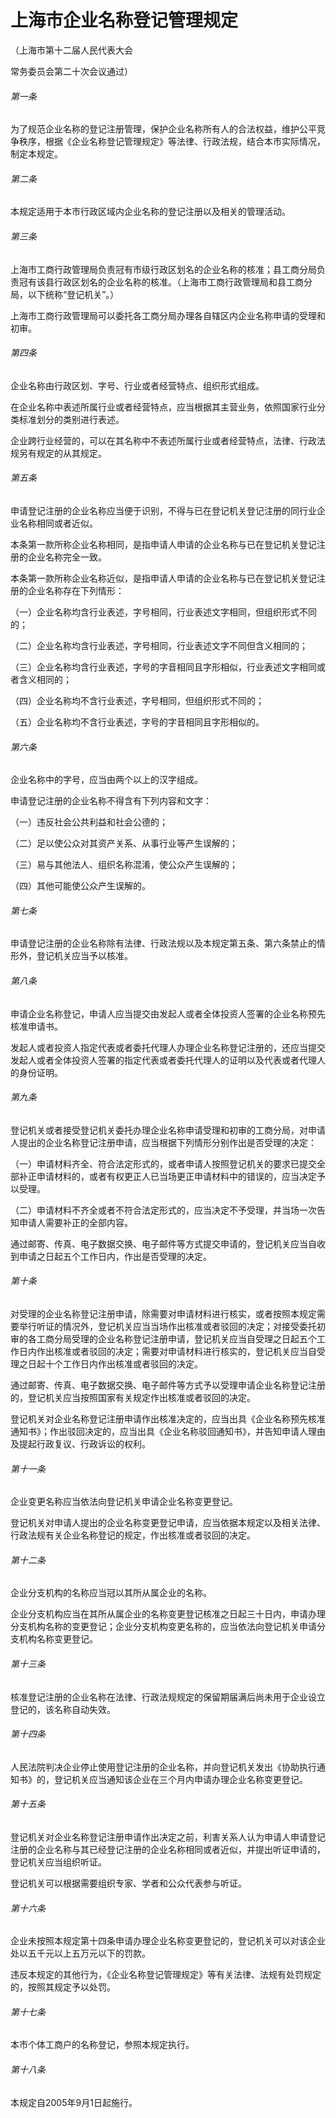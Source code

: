 # 上海市企业名称登记管理规定

<!-- INFO END -->

（上海市第十二届人民代表大会

常务委员会第二十次会议通过）

###### 第一条

为了规范企业名称的登记注册管理，保护企业名称所有人的合法权益，维护公平竞争秩序，根据《企业名称登记管理规定》等法律、行政法规，结合本市实际情况，制定本规定。

###### 第二条

本规定适用于本市行政区域内企业名称的登记注册以及相关的管理活动。

###### 第三条

上海市工商行政管理局负责冠有市级行政区划名的企业名称的核准；县工商分局负责冠有该县行政区划名的企业名称的核准。（上海市工商行政管理局和县工商分局，以下统称“登记机关”。）

上海市工商行政管理局可以委托各工商分局办理各自辖区内企业名称申请的受理和初审。

###### 第四条

企业名称由行政区划、字号、行业或者经营特点、组织形式组成。

在企业名称中表述所属行业或者经营特点，应当根据其主营业务，依照国家行业分类标准划分的类别进行表述。

企业跨行业经营的，可以在其名称中不表述所属行业或者经营特点，法律、行政法规另有规定的从其规定。

###### 第五条

申请登记注册的企业名称应当便于识别，不得与已在登记机关登记注册的同行业企业名称相同或者近似。

本条第一款所称企业名称相同，是指申请人申请的企业名称与已在登记机关登记注册的企业名称完全一致。

本条第一款所称企业名称近似，是指申请人申请的企业名称与已在登记机关登记注册的企业名称存在下列情形：

（一）企业名称均含行业表述，字号相同，行业表述文字相同，但组织形式不同的；

（二）企业名称均含行业表述，字号相同，行业表述文字不同但含义相同的；

（三）企业名称均含行业表述，字号的字音相同且字形相似，行业表述文字相同或者含义相同的；

（四）企业名称均不含行业表述，字号相同，但组织形式不同的；

（五）企业名称均不含行业表述，字号的字音相同且字形相似的。

###### 第六条

企业名称中的字号，应当由两个以上的汉字组成。

申请登记注册的企业名称不得含有下列内容和文字：

（一）违反社会公共利益和社会公德的；

（二）足以使公众对其资产关系、从事行业等产生误解的；

（三）易与其他法人、组织名称混淆，使公众产生误解的；

（四）其他可能使公众产生误解的。

###### 第七条

申请登记注册的企业名称除有法律、行政法规以及本规定第五条、第六条禁止的情形外，登记机关应当予以核准。

###### 第八条

申请企业名称登记，申请人应当提交由发起人或者全体投资人签署的企业名称预先核准申请书。

发起人或者投资人指定代表或者委托代理人办理企业名称登记注册的，还应当提交发起人或者全体投资人签署的指定代表或者委托代理人的证明以及代表或者代理人的身份证明。

###### 第九条

登记机关或者接受登记机关委托办理企业名称申请受理和初审的工商分局，对申请人提出的企业名称登记注册申请，应当根据下列情形分别作出是否受理的决定：

（一）申请材料齐全、符合法定形式的，或者申请人按照登记机关的要求已提交全部补正申请材料的，或者有权更正人已当场更正申请材料中的错误的，应当决定予以受理。

（二）申请材料不齐全或者不符合法定形式的，应当决定不予受理，并当场一次告知申请人需要补正的全部内容。

通过邮寄、传真、电子数据交换、电子邮件等方式提交申请的，登记机关应当自收到申请之日起五个工作日内，作出是否受理的决定。

###### 第十条

对受理的企业名称登记注册申请，除需要对申请材料进行核实，或者按照本规定需要举行听证的情况外，登记机关应当当场作出核准或者驳回的决定；对接受委托初审的各工商分局受理的企业名称登记注册申请，登记机关应当自受理之日起五个工作日内作出核准或者驳回的决定；需要对申请材料进行核实的，登记机关应当自受理之日起十个工作日内作出核准或者驳回的决定。

通过邮寄、传真、电子数据交换、电子邮件等方式予以受理申请企业名称登记注册的，登记机关应当按照国家有关规定作出核准或者驳回的决定。

登记机关对企业名称登记注册申请作出核准决定的，应当出具《企业名称预先核准通知书》；作出驳回决定的，应当出具《企业名称驳回通知书》，并告知申请人理由及提起行政复议、行政诉讼的权利。

###### 第十一条

企业变更名称应当依法向登记机关申请企业名称变更登记。

登记机关对申请人提出的企业名称变更登记申请，应当依据本规定以及相关法律、行政法规有关企业名称登记的规定，作出核准或者驳回的决定。

###### 第十二条

企业分支机构的名称应当冠以其所从属企业的名称。

企业分支机构应当在其所从属企业的名称变更登记核准之日起三十日内，申请办理分支机构名称的变更登记；企业分支机构变更名称的，应当依法向登记机关申请分支机构名称变更登记。

###### 第十三条

核准登记注册的企业名称在法律、行政法规规定的保留期届满后尚未用于企业设立登记的，该名称自动失效。

###### 第十四条

人民法院判决企业停止使用登记注册的企业名称，并向登记机关发出《协助执行通知书》的，登记机关应当通知该企业在三个月内申请办理企业名称变更登记。

###### 第十五条

登记机关对企业名称登记注册申请作出决定之前，利害关系人认为申请人申请登记注册的企业名称与其已经登记注册的企业名称相同或者近似，并提出听证申请的，登记机关应当组织听证。

登记机关可以根据需要组织专家、学者和公众代表参与听证。

###### 第十六条

企业未按照本规定第十四条申请办理企业名称变更登记的，登记机关可以对该企业处以五千元以上五万元以下的罚款。

违反本规定的其他行为，《企业名称登记管理规定》等有关法律、法规有处罚规定的，按照其规定予以处罚。

###### 第十七条

本市个体工商户的名称登记，参照本规定执行。

###### 第十八条

本规定自2005年9月1日起施行。
